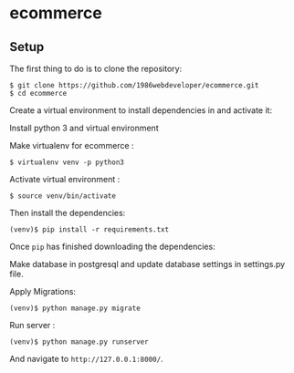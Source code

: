 # ecommerce

## Setup

The first thing to do is to clone the repository:

```shell script
$ git clone https://github.com/1986webdeveloper/ecommerce.git
$ cd ecommerce
```

Create a virtual environment to install dependencies in and activate it:

Install python 3 and virtual environment 

Make virtualenv for ecommerce :


```shell script
$ virtualenv venv -p python3
``` 
 
Activate virtual environment : 


```shell script
$ source venv/bin/activate
```

Then install the dependencies:

```shell script
(venv)$ pip install -r requirements.txt
```

Once `pip` has finished downloading the dependencies:

Make database in postgresql and update database settings in settings.py file.


Apply Migrations:

```shell script
(venv)$ python manage.py migrate
```

Run server :
```shell script
(venv)$ python manage.py runserver
```

And navigate to `http://127.0.0.1:8000/`.